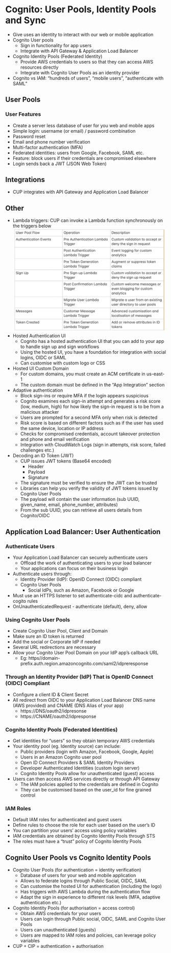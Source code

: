 # Cognito: User Pools, Identity Pools and Sync

- Give uses an identity to interact with our web or mobile application
- Cognito User pools
  - Sign in functionality for app users
  - Integrate with API Gateway & Application Load Balancer
- Cognito Identity Pools (Federated Identity)
  - Provide AWS credentials to users so that they can access AWS resources directly
  - Integrate with Cognito User Pools as an identity provider
- Cognito vs IAM: “hundreds of users”, “mobile users”, “authenticate with SAML”

## User Pools

### User Features

- Create a server less database of user for you web and mobile apps
- Simple login: username (or email) / password combination
- Password reset
- Email and phone number verification
- Multi-factor authentication (MFA)
- Federated identities: users from Google, Facebook, SAML etc.
- Feature: block users if their credentials are compromised elsewhere
- Login sends back a JWT (JSON Web Token)

## Integrations

- CUP integrates with API Gateway and Application Load Balancer

## Other

- Lambda triggers: CUP can invoke a Lambda function synchronously on the triggers below
  ![alt text](<Screenshot 2024-08-19 at 09.52.51.png>)
- Hosted Authentication UI
  - Cognito has a hosted authentication UI that you can add to your app to handle sign up and sign workflows
  - Using the hosted UI, you have a foundation for integration with social logins, OIDC or SAML
  - Can customise with custom logo or CSS
- Hosted UI Custom Domain
  - For custom domains, you must create an ACM certificate in us-east-1
  - The custom domain must be defined in the “App Integration” section
- Adaptive authentication
  - Block sign-ins or require MFA if the login appears suspicious
  - Cognito examines each sign-in attempt and generates a risk score (low, medium, high) for how likely the sign-in request is to be from a malicious attacker
  - Users are prompted for a second MFA only when risk is detected
  - Risk score is based on different factors such as if the user has used the same device, location or IP address
  - Checks for compromised credentials, account takeover protection and phone and email verification
  - Integration with CloudWatch Logs (sign in attempts, risk score, failed challenges etc.)
- Decoding an ID Token (JWT)
  - CUP issues JWT tokens (Base64 encoded)
    - Header
    - Payload
    - Signature
  - The signature must be verified to ensure the JWT can be trusted
  - Libraries can help you verify the validity of JWT tokens issued by Cognito User Pools
  - The payload will contain the user information (sub UUID, given_name, email, phone_number, attributes)
  - From the sub UUID, you can retrieve all users details from Cognito/OIDC

## Application Load Balancer: User Authentication

### Authenticate Users

- Your Application Load Balancer can securely authenticate users
  - Offload the work of authenticating users to your load balancer
  - Your applications can focus on their business login
- Authenticate users through:
  - Identity Provider (IdP): OpenID Connect (OIDC) compliant
  - Cognito User Pools
    - Social IdPs, such as Amazon, Facebook or Google
- Must use an HTTPS listener to set authenticate-cidc and authenticate-cogito rules
- OnUnauthenticatedRequest - authenticate (default), deny, allow

### Using Cognito User Pools

- Create Cognito User Pool, Client and Domain
- Make sure an ID token is returned
- Add the social or Corporate IdP if needed
- Several URL redirections are necessary
- Allow your Cognito User Pool Domain on your IdP app’s callback URL
  - Eg: https//domain-prefix.auth.region.amazoncognito.com/saml2/idpreresponse

### Through an Identity Provider (IdP) That is OpenID Connect (OIDC) Compliant

- Configure a client ID & Client Secret
- All redirect from OIDC to your Application Load Balancer DNS name (AWS provided) and CNAME (DNS Alias of your app)
  - https://DNS/oauth2/idpresonse
  - https://CNAME/oauth2/idpresponse

### Cognito Identity Pools (Federated Identities)

- Get identities for “users” so they obtain temporary AWS credentials
- Your identity pool (eg. Identity source) can include:
  - Public providers (login with Amazon, Facebook, Google, Apple)
  - Users in an Amazon Cognito user pool
  - Open ID Connect Providers & SAML Identity Providers
  - Developer Authenticated Identities (custom login server)
  - Cognito Identity Pools allow for unauthenticated (guest) access
- Users can then access AWS services directly or through API Gateway
  - The IAM policies applied to the credentials are defined in Cognito
  - They can be customised based on the user_id for fine grained control

### IAM Roles

- Default IAM roles for authenticated and guest users
- Define rules to choose the role for each user based on the user’s ID
- You can partition your users’ access using policy variables
- IAM credentials are obtained by Cognito Identity Pools through STS
- The roles must have a “trust” policy of Cognito Identity Pools

## Cognito User Pools vs Cognito Identity Pools

- Cognito User Pools (for authentication = identity verification)
  - Database of users for your web and mobile application
  - Allows to federate logins through Public Social, OIDC, SAML
  - Can customise the hosted UI for authentication (including the logo)
  - Has triggers with AWS Lambda during the authentication flow
  - Adapt the sign in experience to different risk levels (MFA, adaptive authentication etc.)
- Cognito Identity Pools (for authorisation = access control)
  - Obtain AWS credentials for your users
  - Users can login through Public social, OIDC, SAML and Cognito User Pools
  - Users can unauthenticated (guests)
  - Users are mapped to IAM roles and policies, can leverage policy variables
- CUP + CIP = authentication + authorisation
